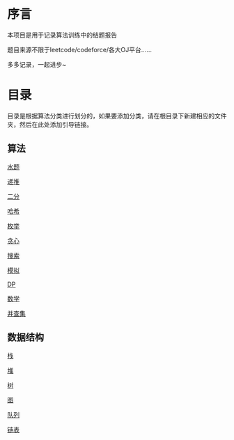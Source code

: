 # 序言
本项目是用于记录算法训练中的结题报告

题目来源不限于leetcode/codeforce/各大OJ平台......

多多记录，一起进步~

# 目录
目录是根据算法分类进行划分的，如果要添加分类，请在根目录下新建相应的文件夹，然后在此处添加引导链接。

## 算法

[水题](./水题/README.md)

[递推](./递推/README.md)

[二分](./二分/README.md)

[哈希](./哈希/README.md)

[枚举](./枚举/README.md)

[贪心](./贪心/README.md)

[搜索](./搜索/README.md)

[模拟](./模拟/README.md)

[DP](./DP/README.md)

[数学](./数学/README.md)

[并查集](./并查集/README.md)

## 数据结构

[栈](./栈/README.md)

[堆](./堆/README.md)

[树](./树/README.md)

[图](./图/README.md)

[队列](./队列/README.md)

[链表](./链表/README.md)